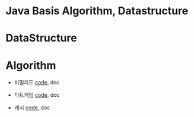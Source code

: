 # Java Basis Algorithm, Datastructure

# DataStructure

# Algorithm

* 비밀지도 [code](https://github.com/minwan1/java-algorithm/blob/master/src/test/java/algorithm/SecretMapTest.java), doc

* 다트게임 [code](https://github.com/minwan1/java-algorithm/blob/master/src/test/java/algorithm/DartGameTest.java), doc

* 캐시 [code](https://github.com/minwan1/java-algorithm/blob/master/src/test/java/algorithm/CacheTest.java), doc
